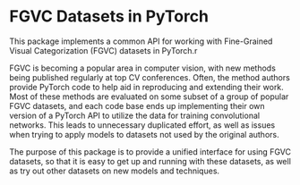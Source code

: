 # FGVC Datasets in PyTorch

This package implements a common API for working with Fine-Grained Visual
Categorization (FGVC) datasets in PyTorch.r

FGVC is becoming a popular area in
computer vision, with new methods being published regularly at top CV
conferences. Often, the method authors provide PyTorch code to help aid in
reproducing and extending their work. Most of these methods are evaluated on
some subset of a group of popular FGVC datasets, and each code base ends up
implementing their own version of a PyTorch API to utilize the data for
training convolutional networks. This leads to unnecessary duplicated effort, 
as well as issues when trying to apply models to datasets not used by the
original authors.

The purpose of this package is to provide a unified interface for using FGVC
datasets, so that it is easy to get up and running with these datasets, as
well as try out other datasets on new models and techniques.
